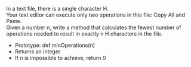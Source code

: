 In a text file, there is a single character H.<br>
Your text editor can execute only two operations in this file: Copy All and Paste.<br>
Given a number n, write a method that calculates the fewest number of operations needed to result in exactly n H characters in the file.

- Prototype: def minOperations(n)
- Returns an integer
- If n is impossible to achieve, return 0
